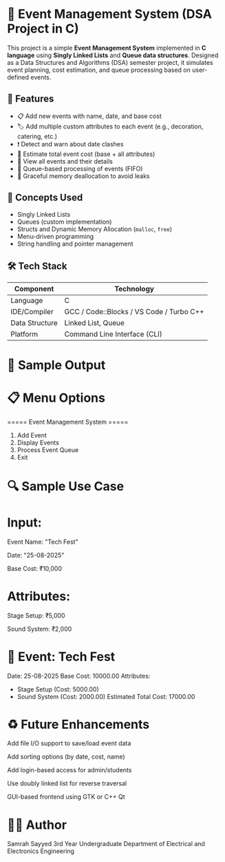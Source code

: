 # 📅 Event Management System (DSA Project in C)

This project is a simple **Event Management System** implemented in **C language** using **Singly Linked Lists** and **Queue data structures**. Designed as a Data Structures and Algorithms (DSA) semester project, it simulates event planning, cost estimation, and queue processing based on user-defined events.


## 📌 Features

- 📋 Add new events with name, date, and base cost
- 🏷️ Add multiple custom attributes to each event (e.g., decoration, catering, etc.)
- ❗ Detect and warn about date clashes
- 💸 Estimate total event cost (base + all attributes)
- 🧾 View all events and their details
- 🔄 Queue-based processing of events (FIFO)
- 🧹 Graceful memory deallocation to avoid leaks


## 🧠 Concepts Used

- Singly Linked Lists
- Queues (custom implementation)
- Structs and Dynamic Memory Allocation (`malloc`, `free`)
- Menu-driven programming
- String handling and pointer management


## 🛠️ Tech Stack

| Component     | Technology     |
|---------------|----------------|
| Language      | C              |
| IDE/Compiler  | GCC / Code::Blocks / VS Code / Turbo C++ |
| Data Structure| Linked List, Queue |
| Platform      | Command Line Interface (CLI) |


# 📸 Sample Output

# 📋 Menu Options

===== Event Management System =====
1. Add Event
2. Display Events
3. Process Event Queue
4. Exit

# 🔍 Sample Use Case
# Input:

Event Name: "Tech Fest"

Date: "25-08-2025"

Base Cost: ₹10,000

# Attributes:

Stage Setup: ₹5,000

Sound System: ₹2,000

# 📅 Event: Tech Fest
Date: 25-08-2025
Base Cost: 10000.00
Attributes:
  - Stage Setup (Cost: 5000.00)
  - Sound System (Cost: 2000.00)
Estimated Total Cost: 17000.00

# ♻️ Future Enhancements
Add file I/O support to save/load event data

Add sorting options (by date, cost, name)

Add login-based access for admin/students

Use doubly linked list for reverse traversal

GUI-based frontend using GTK or C++ Qt

# 🙋‍♀️ Author
Samrah Sayyed
3rd Year Undergraduate
Department of Electrical and Electronics Engineering
